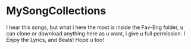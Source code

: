 # MySongCollections

I hear this songs, but what i here the most is inside the Fav-Eng folder,
u can clone or download anything here as u want, i give u full permission.
I Enjoy the Lyrics, and Beats!
Hope u too!
